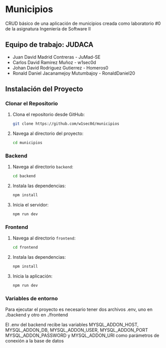 # Municipios
CRUD básico de una aplicación de municipios creada como laboratorio #0 de la asignatura
Ingeniería de Software II

## Equipo de trabajo: JUDACA
- Juan David Madrid Contreras - JuMad-SE
- Carlos David Ramirez Muñoz - w1sec0d
- Johan David Rodriguez Gutierrez - Homeros0
- Ronald Daniel Jacanamejoy Mutumbajoy - RonaldDaniel20

## Instalación del Proyecto

### Clonar el Repositorio

1. Clona el repositorio desde GitHub:
    ```sh
    git clone https://github.com/w1sec0d/municipios
    ```

2. Navega al directorio del proyecto:
    ```sh
    cd municipios
    ```

### Backend

1. Navega al directorio `backend`:
    ```sh
    cd backend
    ```

2. Instala las dependencias:
    ```sh
    npm install
    ```

3. Inicia el servidor:
    ```sh
    npm run dev
    ```

### Frontend

1. Navega al directorio `frontend`:
    ```sh
    cd frontend
    ```

2. Instala las dependencias:
    ```sh
    npm install
    ```

3. Inicia la aplicación:
    ```sh
    npm run dev
    ```
### Variables de entorno    
Para ejecutar el proyecto es necesario tener dos archivos .env, uno en ./backend y otro en ./frontend

El .env del backend recibe las variables MYSQL_ADDON_HOST, MYSQL_ADDON_DB, MYSQL_ADDON_USER, MYSQL_ADDON_PORT
MYSQL_ADDON_PASSWORD y MYSQL_ADDON_URI como parámetros de conexión a la base de datos          
